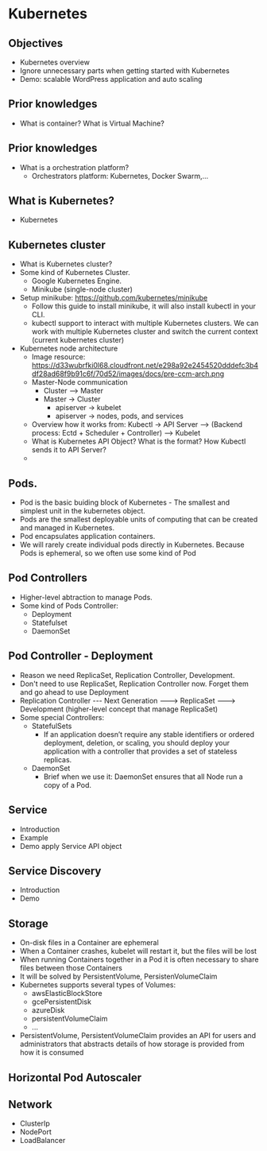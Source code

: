 # Kubernetes

## Objectives
- Kubernetes overview
- Ignore unnecessary parts when getting started with Kubernetes
- Demo: scalable WordPress application and auto scaling

## Prior knowledges
- What is container? What is Virtual Machine?
<!--
    - Basically, containers and VM are similar in their goals. They support to isolate an application into a container unit and run it, re-use it everywhere. Container and VM support simulating a computer with installed softwares, applications.
    - The main difference between container and VMs is in their architectural approach.
    - reference: https://medium.freecodecamp.org/a-beginner-friendly-introduction-to-containers-vms-and-docker-79a9e3e119b    
--> 

## Prior knowledges
- What is a orchestration platform? 
    - Orchestrators platform: Kubernetes, Docker Swarm,...

## What is Kubernetes?
- Kubernetes

## Kubernetes cluster
- What is Kubernetes cluster?
- Some kind of Kubernetes Cluster.
    - Google Kubernetes Engine.
    - Minikube (single-node cluster)
- Setup minikube: https://github.com/kubernetes/minikube        
    - Follow this guide to install minikube, it will also install kubectl in your CLI.
    - kubectl support to interact with multiple Kubernetes clusters. We can work with multiple Kubernetes cluster and switch the current context (current kubernetes cluster)
- Kubernetes node architecture
    - Image resource: https://d33wubrfki0l68.cloudfront.net/e298a92e2454520dddefc3b4df28ad68f9b91c6f/70d52/images/docs/pre-ccm-arch.png
    - Master-Node communication    
        - Cluster --> Master
        - Master -> Cluster
            - apiserver -> kubelet
            - apiserver -> nodes, pods, and services
    - Overview how it works from: Kubectl -> API Server --> (Backend process: Ectd + Scheduler + Controller) --> Kubelet
    - What is Kubernetes API Object? What is the format? How Kubectl sends it to API Server?
    - 
## Pods.    
- Pod is the basic buiding block of Kubernetes - The smallest and simplest unit in the kubernetes object.
- Pods are the smallest deployable units of computing that can be created and managed in Kubernetes.
- Pod encapsulates application containers.
- We will rarely create individual pods directly in Kubernetes. Because Pods is ephemeral, so we often use some kind of Pod

## Pod Controllers
- Higher-level abtraction to manage Pods.
- Some kind of Pods Controller: 
    - Deployment
    - Statefulset
    - DaemonSet

## Pod Controller - Deployment
- Reason we need ReplicaSet, Replication Controller, Development.
- Don't need to use ReplicaSet, Replication Controller now. Forget them and go ahead to use Deployment
- Replication Controller --- Next Generation ---> ReplicaSet ---> Development (higher-level concept that manage ReplicaSet)      
- Some special Controllers: 
    - StatefulSets        
        -  If an application doesn’t require any stable identifiers or ordered deployment, deletion, or scaling, you should deploy your application with a controller that provides a set of stateless replicas.
    - DaemonSet
        - Brief when we use it: DaemonSet ensures that all Node run a copy of a Pod.        
##  Service 
-  Introduction
-  Example
-  Demo apply Service API object

## Service Discovery
-   Introduction
-   Demo

##  Storage
- On-disk files in a Container are ephemeral
- When a Container crashes, kubelet will restart it, but the files will be lost
- When running Containers together in a Pod it is often necessary to share files between those Containers
- It will be solved by PersistentVolume, PersistenVolumeClaim
- Kubernetes supports several types of Volumes:
    - awsElasticBlockStore
    - gcePersistentDisk
    - azureDisk      
    - persistentVolumeClaim
    - ...
- PersistentVolume, PersistentVolumeClaim provides an API for users and administrators that abstracts details of how storage is provided from how it is consumed
## Horizontal Pod Autoscaler

## Network
- ClusterIp
- NodePort
- LoadBalancer

